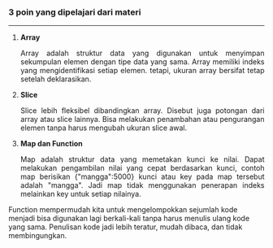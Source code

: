 ### 3 poin yang dipelajari dari materi
---

1. <div align="justify"><strong>Array</strong><p>Array adalah struktur data yang digunakan untuk menyimpan sekumpulan elemen dengan tipe data yang sama. Array memiliki indeks yang mengidentifikasi setiap elemen. tetapi, ukuran array bersifat tetap setelah deklarasikan.</p> </div>

2. <div align="justify"><strong>Slice</strong><p>Slice lebih fleksibel dibandingkan array. Disebut juga potongan dari array atau slice lainnya. Bisa melakukan penambahan atau pengurangan elemen tanpa harus mengubah ukuran slice awal.</p>
</div>

3. <div align="justify"><strong>Map dan Function</strong> <p>Map adalah struktur data yang memetakan kunci ke nilai. Dapat melakukan pengambilan nilai yang cepat berdasarkan kunci, contoh map berisikan {"mangga":5000} kunci atau key pada map tersebut adalah "mangga". Jadi map tidak menggunakan penerapan indeks melainkan key untuk setiap nilainya.</p>
<p>Function mempermudah kita untuk mengelompokkan sejumlah kode menjadi bisa digunakan lagi berkali-kali tanpa harus menulis ulang kode yang sama. Penulisan kode jadi lebih teratur, mudah dibaca, dan tidak membingungkan.</p>
</div>